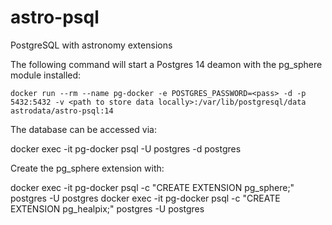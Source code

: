 # astro-psql
PostgreSQL with astronomy extensions

The following command will start a Postgres 14 deamon with the pg_sphere module installed:

```docker run --rm --name pg-docker -e POSTGRES_PASSWORD=<pass> -d -p 5432:5432 -v <path to store data locally>:/var/lib/postgresql/data astrodata/astro-psql:14```

The database can be accessed via:

docker exec -it pg-docker psql -U postgres -d postgres

Create the pg_sphere extension with:

docker exec -it pg-docker psql -c "CREATE EXTENSION pg_sphere;" postgres -U postgres
docker exec -it pg-docker psql -c "CREATE EXTENSION pg_healpix;" postgres -U postgres
